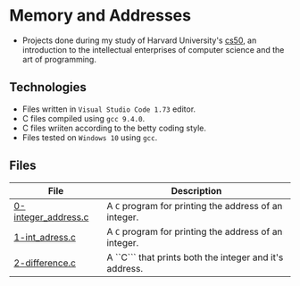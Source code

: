 # Memory and Addresses

- Projects done during my study of Harvard University's [cs50](https://learning.edx.org/course/course-v1:HarvardX+CS50+X/block-v1:HarvardX+CS50+X+type@sequential+block@3c550787b1d1470bbdba91d14392bd43/block-v1:HarvardX+CS50+X+type@vertical+block@ffc346411661409a901306ca7c2b7b54), an introduction to the intellectual enterprises of computer science and the art of programming. 

## Technologies
- Files written in ```Visual Studio Code 1.73``` editor. 
- C files compiled using ```gcc 9.4.0```.
- C files wriiten according to the betty coding style. 
- Files tested on ```Windows 10``` using ```gcc```.

## Files

| File | Description |
| ---  | --- |
|[0-integer_address.c](0-integer_address.c)|A ```C``` program for printing the address of an integer.|
|[1-int_adress.c](1-int_adress.c)|A ```C``` program for printing the address of an integer.|
|[2-difference.c](2-difference.c)|A ``C``` that prints both the integer and it's address.|
